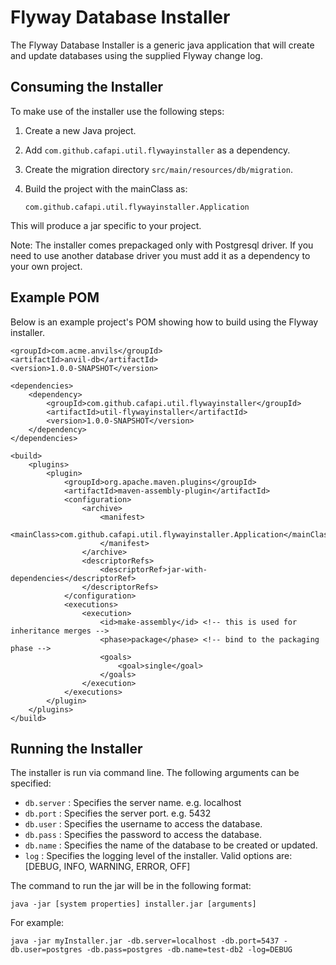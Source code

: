 # Flyway Database Installer

The Flyway Database Installer is a generic  java application that will create and update databases using the supplied Flyway change log.

## Consuming the Installer
To make use of the installer use the following steps:

1. Create a new Java project.
2. Add `com.github.cafapi.util.flywayinstaller` as a dependency.
3. Create the migration directory `src/main/resources/db/migration`.
4. Build the project with the mainClass as:

   `com.github.cafapi.util.flywayinstaller.Application`

This will produce a jar specific to your project.

Note: The installer comes prepackaged only with Postgresql driver. If you need to use another database driver you must add it as a 
dependency to your own project.

## Example POM
Below is an example project's POM showing how to build using the Flyway installer.

    <groupId>com.acme.anvils</groupId>
    <artifactId>anvil-db</artifactId>
    <version>1.0.0-SNAPSHOT</version>

    <dependencies>
        <dependency>
            <groupId>com.github.cafapi.util.flywayinstaller</groupId>
            <artifactId>util-flywayinstaller</artifactId>
            <version>1.0.0-SNAPSHOT</version>
        </dependency>
    </dependencies>

    <build>
        <plugins>
            <plugin>
                <groupId>org.apache.maven.plugins</groupId>
                <artifactId>maven-assembly-plugin</artifactId>
                <configuration>
                    <archive>
                        <manifest>
                            <mainClass>com.github.cafapi.util.flywayinstaller.Application</mainClass>
                        </manifest>
                    </archive>
                    <descriptorRefs>
                        <descriptorRef>jar-with-dependencies</descriptorRef>
                    </descriptorRefs>
                </configuration>
                <executions>
                    <execution>
                        <id>make-assembly</id> <!-- this is used for inheritance merges -->
                        <phase>package</phase> <!-- bind to the packaging phase -->
                        <goals>
                            <goal>single</goal>
                        </goals>
                    </execution>
                </executions>
            </plugin>
        </plugins>
    </build>

## Running the Installer

The installer is run via command line. The following arguments can be specified:

*   `db.server`  : Specifies the server name.  e.g. localhost
*   `db.port`    : Specifies the server port.  e.g. 5432
*   `db.user`    : Specifies the username to access the database.
*   `db.pass`    : Specifies the password to access the database.
*   `db.name`    : Specifies the name of the database to be created or updated.
*   `log`        : Specifies the logging level of the installer. Valid options are: [DEBUG, INFO, WARNING, ERROR, OFF]

The command to run the jar will be in the following format:

    java -jar [system properties] installer.jar [arguments]

For example:

    java -jar myInstaller.jar -db.server=localhost -db.port=5437 -db.user=postgres -db.pass=postgres -db.name=test-db2 -log=DEBUG
